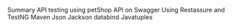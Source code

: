 Summary
API testing using petShop API on Swagger
Using Restassure and TestNG
Maven
Json
Jackson databind
Javatuples

